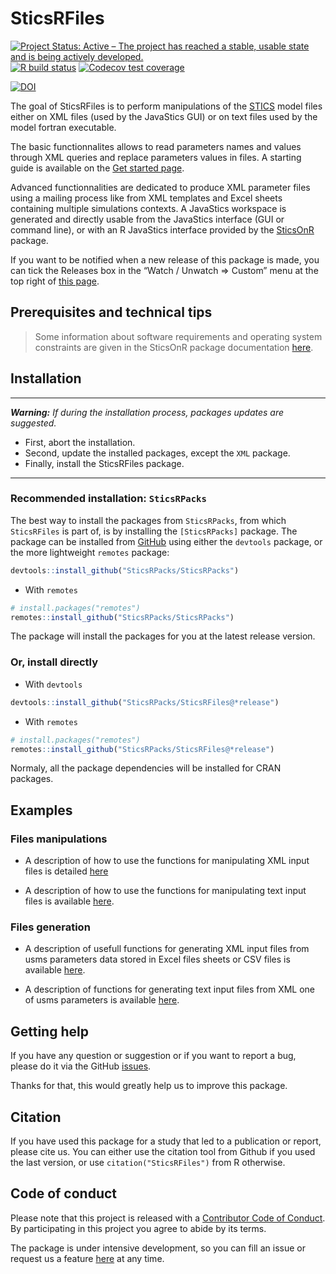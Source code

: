 SticsRFiles
================

<!-- README.md is generated from README.Rmd. Please edit that file -->
<!-- badges: start -->

[![Project Status: Active – The project has reached a stable, usable
state and is being actively
developed.](https://www.repostatus.org/badges/latest/active.svg)](https://www.repostatus.org/#active)
[![R build
status](https://github.com/SticsRPacks/SticsRFiles/workflows/R-CMD-check/badge.svg)](https://github.com/SticsRPacks/SticsRFiles/actions)
[![Codecov test
coverage](https://codecov.io/gh/SticsRPacks/SticsRFiles/branch/master/graph/badge.svg)](https://codecov.io/gh/SticsRPacks/SticsRFiles?branch=master)

[![DOI](https://zenodo.org/badge/187986787.svg)](https://zenodo.org/badge/latestdoi/187986787)
<!-- badges: end -->

The goal of SticsRFiles is to perform manipulations of the
[STICS](https://www6.paca.inrae.fr/stics_eng/) model files either on XML
files (used by the JavaStics GUI) or on text files used by the model
fortran executable.

The basic functionnalites allows to read parameters names and values
through XML queries and replace parameters values in files. A starting
guide is available on the [Get started
page](https://sticsrpacks.github.io/SticsRFiles/articles/SticsRFiles.html).

Advanced functionnalities are dedicated to produce XML parameter files
using a mailing process like from XML templates and Excel sheets
containing multiple simulations contexts. A JavaStics workspace is
generated and directly usable from the JavaStics interface (GUI or
command line), or with an R JavaStics interface provided by the
[SticsOnR](https://SticsRPacks.github.io/SticsOnR) package.

If you want to be notified when a new release of this package is made,
you can tick the Releases box in the “Watch / Unwatch => Custom” menu at
the top right of [this
page](https://github.com/SticsRPacks/SticsRFiles).

## Prerequisites and technical tips

> Some information about software requirements and operating system
> constraints are given in the SticsOnR package documentation
> [here](https://sticsrpacks.github.io/SticsOnR).

## Installation

------------------------------------------------------------------------

***Warning:*** *If during the installation process, packages updates are
suggested.*

-   First, abort the installation.
-   Second, update the installed packages, except the `XML` package.
-   Finally, install the SticsRFiles package.

------------------------------------------------------------------------

### Recommended installation: `SticsRPacks`

The best way to install the packages from `SticsRPacks`, from which
`SticsRFiles` is part of, is by installing the `[SticsRPacks]` package.
The package can be installed from [GitHub](https://github.com/) using
either the `devtools` package, or the more lightweight `remotes`
package:

``` r
devtools::install_github("SticsRPacks/SticsRPacks")
```

-   With `remotes`

``` r
# install.packages("remotes")
remotes::install_github("SticsRPacks/SticsRPacks")
```

The package will install the packages for you at the latest release
version.

### Or, install directly

-   With `devtools`

``` r
devtools::install_github("SticsRPacks/SticsRFiles@*release")
```

-   With `remotes`

``` r
# install.packages("remotes")
remotes::install_github("SticsRPacks/SticsRFiles@*release")
```

Normaly, all the package dependencies will be installed for CRAN
packages.

## Examples

### Files manipulations

-   A description of how to use the functions for manipulating XML input
    files is detailed
    [here](https://sticsrpacks.github.io/SticsRFiles/articles/Manipulating_Stics_XML_files.html)

-   A description of how to use the functions for manipulating text
    input files is available
    [here](https://sticsrpacks.github.io/SticsRFiles/articles/Manipulating_Stics_text_files).

### Files generation

-   A description of usefull functions for generating XML input files
    from usms parameters data stored in Excel files sheets or CSV files
    is available
    [here](https://sticsrpacks.github.io/SticsRFiles/articles/Generating_Stics_XML_files.html).

-   A description of functions for generating text input files from XML
    one of usms parameters is available
    [here](https://sticsrpacks.github.io/SticsRFiles/articles/Generating_Stics_text_files.html).

## Getting help

If you have any question or suggestion or if you want to report a bug,
please do it via the GitHub
[issues](https://github.com/SticsRPacks/SticsRFiles/issues).

Thanks for that, this would greatly help us to improve this package.

## Citation

If you have used this package for a study that led to a publication or
report, please cite us. You can either use the citation tool from Github
if you used the last version, or use `citation("SticsRFiles")` from R
otherwise.

## Code of conduct

Please note that this project is released with a [Contributor Code of
Conduct](CODE_OF_CONDUCT.md). By participating in this project you agree
to abide by its terms.

The package is under intensive development, so you can fill an issue or
request us a feature
[here](https://github.com/SticsRPacks/SticsRFiles/issues) at any time.

